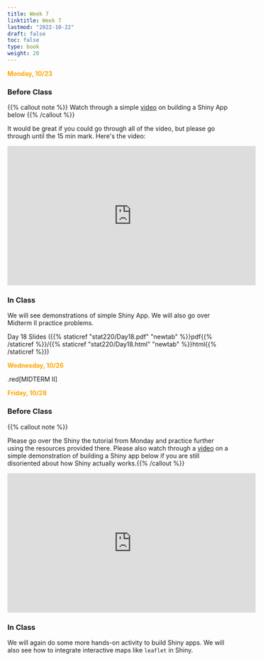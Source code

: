 ```yaml
---
title: Week 7 
linktitle: Week 7
lastmod: "2022-10-22"
draft: false  
toc: false  
type: book  
weight: 20
---
```



<span style="color:orange">**Monday, 10/23**</span>

### Before Class

{{% callout note %}}
Watch through a simple [video](https://youtu.be/Fg-Ha44i1IM) on building a Shiny App below {{% /callout %}}

It would be great if you could go through all of the video, but please go through until the 15 min mark. Here's the video:

<iframe width="560" height="315" src="https://www.youtube.com/embed/Fg-Ha44i1IM?start=36" title="YouTube video player" frameborder="0" allow="accelerometer; autoplay; clipboard-write; encrypted-media; gyroscope; picture-in-picture" allowfullscreen></iframe>

### In Class

We will see demonstrations of simple Shiny App. We will also go over Midterm II practice problems. 


Day 18 Slides ({{% staticref "stat220/Day18.pdf" "newtab" %}}pdf{{% /staticref %}}/{{% staticref "stat220/Day18.html" "newtab" %}}html{{% /staticref %}})


<span style="color:orange">**Wednesday, 10/26**</span>

.red[MIDTERM II]


<span style="color:orange">**Friday, 10/28**</span>

### Before Class

{{% callout note %}}

Please go over the Shiny the tutorial from Monday and practice further using the resources provided there. Please also watch through a [video](https://youtu.be/ak_NJCVrJXY) on a simple demonstration of building a Shiny app below if you are still disoriented about how Shiny actually works.{{% /callout %}}

<iframe width="560" height="315" src="https://www.youtube.com/embed/ak_NJCVrJXY" title="YouTube video player" frameborder="0" allow="accelerometer; autoplay; clipboard-write; encrypted-media; gyroscope; picture-in-picture" allowfullscreen></iframe>

### In Class

We will again do some more hands-on activity to build Shiny apps. We will also see how to integrate interactive maps like `leaflet` in Shiny.


<!-- Day 20 Slides ({{% staticref "stat220/Day20.pdf" "newtab" %}}pdf{{% /staticref %}}/{{% staticref "stat220/Day20.html" "newtab" %}}html{{% /staticref %}}) -->

